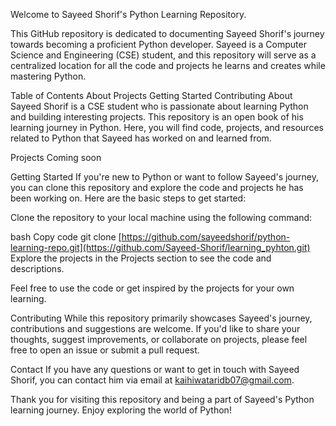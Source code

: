 Welcome to Sayeed Shorif's Python Learning Repository.

This GitHub repository is dedicated to documenting Sayeed Shorif's journey towards becoming a proficient Python developer. Sayeed is a Computer Science and Engineering (CSE) student, and this repository will serve as a centralized location for all the code and projects he learns and creates while mastering Python.

Table of Contents
About
Projects
Getting Started
Contributing
About
Sayeed Shorif is a CSE student who is passionate about learning Python and building interesting projects. This repository is an open book of his learning journey in Python. Here, you will find code, projects, and resources related to Python that Sayeed has worked on and learned from.

Projects
Coming soon

Getting Started
If you're new to Python or want to follow Sayeed's journey, you can clone this repository and explore the code and projects he has been working on. Here are the basic steps to get started:

Clone the repository to your local machine using the following command:

bash
Copy code
git clone [https://github.com/sayeedshorif/python-learning-repo.git](https://github.com/Sayeed-Shorif/learning_pyhton.git)
Explore the projects in the Projects section to see the code and descriptions.

Feel free to use the code or get inspired by the projects for your own learning.

Contributing
While this repository primarily showcases Sayeed's journey, contributions and suggestions are welcome. If you'd like to share your thoughts, suggest improvements, or collaborate on projects, please feel free to open an issue or submit a pull request.

Contact
If you have any questions or want to get in touch with Sayeed Shorif, you can contact him via email at kaihiwataridb07@gmail.com.

Thank you for visiting this repository and being a part of Sayeed's Python learning journey. Enjoy exploring the world of Python!
